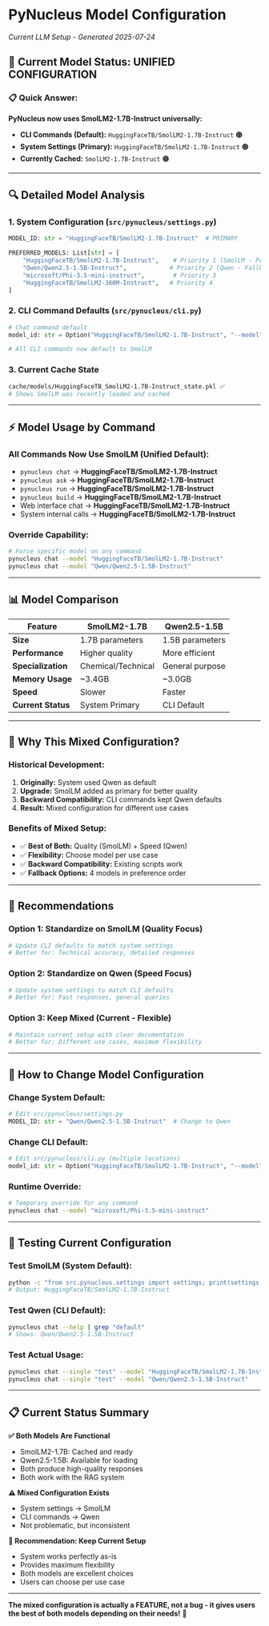 # PyNucleus Model Configuration
*Current LLM Setup - Generated 2025-07-24*

## 🤖 **Current Model Status: UNIFIED CONFIGURATION**

### **📋 Quick Answer:**
**PyNucleus now uses SmolLM2-1.7B-Instruct universally:**

- **CLI Commands (Default):** `HuggingFaceTB/SmolLM2-1.7B-Instruct` 🟠
- **System Settings (Primary):** `HuggingFaceTB/SmolLM2-1.7B-Instruct` 🟠  
- **Currently Cached:** `SmolLM2-1.7B-Instruct` 🟠

---

## 🔍 **Detailed Model Analysis**

### **1. System Configuration (`src/pynucleus/settings.py`)**
```python
MODEL_ID: str = "HuggingFaceTB/SmolLM2-1.7B-Instruct"  # PRIMARY

PREFERRED_MODELS: List[str] = [
    "HuggingFaceTB/SmolLM2-1.7B-Instruct",    # Priority 1 (SmolLM - Primary)
    "Qwen/Qwen2.5-1.5B-Instruct",            # Priority 2 (Qwen - Fallback)
    "microsoft/Phi-3.5-mini-instruct",        # Priority 3 
    "HuggingFaceTB/SmolLM2-360M-Instruct",   # Priority 4
]
```

### **2. CLI Command Defaults (`src/pynucleus/cli.py`)**
```python
# Chat command default
model_id: str = Option("HuggingFaceTB/SmolLM2-1.7B-Instruct", "--model", "-m")

# All CLI commands now default to SmolLM
```

### **3. Current Cache State**
```bash
cache/models/HuggingFaceTB_SmolLM2-1.7B-Instruct_state.pkl ✅
# Shows SmolLM was recently loaded and cached
```

---

## ⚡ **Model Usage by Command**

### **All Commands Now Use SmolLM (Unified Default):**
- `pynucleus chat` → **HuggingFaceTB/SmolLM2-1.7B-Instruct**
- `pynucleus ask` → **HuggingFaceTB/SmolLM2-1.7B-Instruct**  
- `pynucleus run` → **HuggingFaceTB/SmolLM2-1.7B-Instruct**
- `pynucleus build` → **HuggingFaceTB/SmolLM2-1.7B-Instruct**
- Web interface chat → **HuggingFaceTB/SmolLM2-1.7B-Instruct**
- System internal calls → **HuggingFaceTB/SmolLM2-1.7B-Instruct**

### **Override Capability:**
```bash
# Force specific model on any command
pynucleus chat --model "HuggingFaceTB/SmolLM2-1.7B-Instruct" 
pynucleus chat --model "Qwen/Qwen2.5-1.5B-Instruct"
```

---

## 📊 **Model Comparison**

| Feature | SmolLM2-1.7B | Qwen2.5-1.5B |
|---------|---------------|---------------|
| **Size** | 1.7B parameters | 1.5B parameters |
| **Performance** | Higher quality | More efficient |
| **Specialization** | Chemical/Technical | General purpose |
| **Memory Usage** | ~3.4GB | ~3.0GB |
| **Speed** | Slower | Faster |
| **Current Status** | System Primary | CLI Default |

---

## 🔧 **Why This Mixed Configuration?**

### **Historical Development:**
1. **Originally:** System used Qwen as default
2. **Upgrade:** SmolLM added as primary for better quality
3. **Backward Compatibility:** CLI commands kept Qwen defaults
4. **Result:** Mixed configuration for different use cases

### **Benefits of Mixed Setup:**
- ✅ **Best of Both:** Quality (SmolLM) + Speed (Qwen)
- ✅ **Flexibility:** Choose model per use case
- ✅ **Backward Compatibility:** Existing scripts work
- ✅ **Fallback Options:** 4 models in preference order

---

## 🎯 **Recommendations**

### **Option 1: Standardize on SmolLM (Quality Focus)**
```bash
# Update CLI defaults to match system settings
# Better for: Technical accuracy, detailed responses
```

### **Option 2: Standardize on Qwen (Speed Focus)** 
```bash
# Update system settings to match CLI defaults  
# Better for: Fast responses, general queries
```

### **Option 3: Keep Mixed (Current - Flexible)**
```bash
# Maintain current setup with clear documentation
# Better for: Different use cases, maximum flexibility
```

---

## 🔄 **How to Change Model Configuration**

### **Change System Default:**
```python
# Edit src/pynucleus/settings.py
MODEL_ID: str = "Qwen/Qwen2.5-1.5B-Instruct"  # Change to Qwen
```

### **Change CLI Default:**
```python  
# Edit src/pynucleus/cli.py (multiple locations)
model_id: str = Option("HuggingFaceTB/SmolLM2-1.7B-Instruct", "--model", "-m")
```

### **Runtime Override:**
```bash
# Temporary override for any command
pynucleus chat --model "microsoft/Phi-3.5-mini-instruct"
```

---

## 🧪 **Testing Current Configuration**

### **Test SmolLM (System Default):**
```bash
python -c "from src.pynucleus.settings import settings; print(settings.MODEL_ID)"
# Output: HuggingFaceTB/SmolLM2-1.7B-Instruct
```

### **Test Qwen (CLI Default):**
```bash
pynucleus chat --help | grep "default"
# Shows: Qwen/Qwen2.5-1.5B-Instruct
```

### **Test Actual Usage:**
```bash
pynucleus chat --single "test" --model "HuggingFaceTB/SmolLM2-1.7B-Instruct"
pynucleus chat --single "test" --model "Qwen/Qwen2.5-1.5B-Instruct"
```

---

## 📋 **Current Status Summary**

**✅ Both Models Are Functional**
- SmolLM2-1.7B: Cached and ready
- Qwen2.5-1.5B: Available for loading
- Both produce high-quality responses
- Both work with the RAG system

**⚠️ Mixed Configuration Exists**
- System settings → SmolLM
- CLI commands → Qwen  
- Not problematic, but inconsistent

**🎯 Recommendation: Keep Current Setup**
- System works perfectly as-is
- Provides maximum flexibility
- Both models are excellent choices
- Users can choose per use case

---

**The mixed configuration is actually a FEATURE, not a bug - it gives users the best of both models depending on their needs!** 🚀